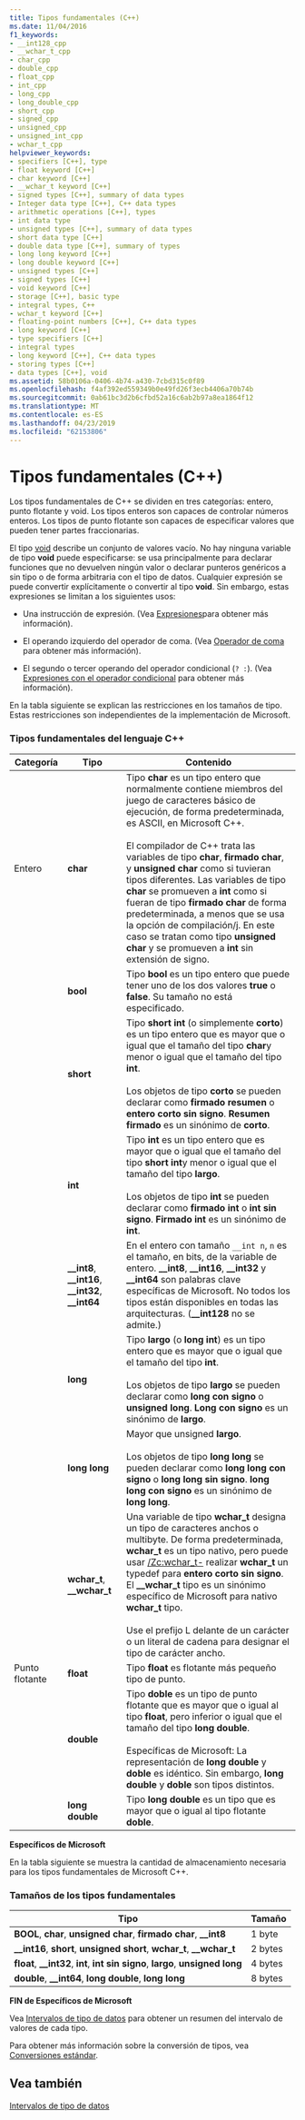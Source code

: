 ```yaml
---
title: Tipos fundamentales (C++)
ms.date: 11/04/2016
f1_keywords:
- __int128_cpp
- __wchar_t_cpp
- char_cpp
- double_cpp
- float_cpp
- int_cpp
- long_cpp
- long_double_cpp
- short_cpp
- signed_cpp
- unsigned_cpp
- unsigned_int_cpp
- wchar_t_cpp
helpviewer_keywords:
- specifiers [C++], type
- float keyword [C++]
- char keyword [C++]
- __wchar_t keyword [C++]
- signed types [C++], summary of data types
- Integer data type [C++], C++ data types
- arithmetic operations [C++], types
- int data type
- unsigned types [C++], summary of data types
- short data type [C++]
- double data type [C++], summary of types
- long long keyword [C++]
- long double keyword [C++]
- unsigned types [C++]
- signed types [C++]
- void keyword [C++]
- storage [C++], basic type
- integral types, C++
- wchar_t keyword [C++]
- floating-point numbers [C++], C++ data types
- long keyword [C++]
- type specifiers [C++]
- integral types
- long keyword [C++], C++ data types
- storing types [C++]
- data types [C++], void
ms.assetid: 58b0106a-0406-4b74-a430-7cbd315c0f89
ms.openlocfilehash: f4af392ed559349b0e49fd26f3ecb4406a70b74b
ms.sourcegitcommit: 0ab61bc3d2b6cfbd52a16c6ab2b97a8ea1864f12
ms.translationtype: MT
ms.contentlocale: es-ES
ms.lasthandoff: 04/23/2019
ms.locfileid: "62153806"
---
```

# <a name="fundamental-types--c"></a>Tipos fundamentales (C++)

Los tipos fundamentales de C++ se dividen en tres categorías: entero, punto flotante y void. Los tipos enteros son capaces de controlar números enteros. Los tipos de punto flotante son capaces de especificar valores que pueden tener partes fraccionarias.

El tipo [void](../cpp/void-cpp.md) describe un conjunto de valores vacío. No hay ninguna variable de tipo **void** puede especificarse: se usa principalmente para declarar funciones que no devuelven ningún valor o declarar punteros genéricos a sin tipo o de forma arbitraria con el tipo de datos. Cualquier expresión se puede convertir explícitamente o convertir al tipo **void**. Sin embargo, estas expresiones se limitan a los siguientes usos:

- Una instrucción de expresión. (Vea [Expresiones](../cpp/expressions-cpp.md)para obtener más información).

- El operando izquierdo del operador de coma. (Vea [Operador de coma](../cpp/comma-operator.md) para obtener más información).

- El segundo o tercer operando del operador condicional (`? :`). (Vea [Expresiones con el operador condicional](../cpp/conditional-operator-q.md) para obtener más información).

En la tabla siguiente se explican las restricciones en los tamaños de tipo. Estas restricciones son independientes de la implementación de Microsoft.

### <a name="fundamental-types-of-the-c-language"></a>Tipos fundamentales del lenguaje C++

|Categoría|Tipo|Contenido|
|--------------|----------|--------------|
|Entero|**char**|Tipo **char** es un tipo entero que normalmente contiene miembros del juego de caracteres básico de ejecución, de forma predeterminada, es ASCII, en Microsoft C++.<br /><br /> El compilador de C++ trata las variables de tipo **char**, **firmado char**, y **unsigned char** como si tuvieran tipos diferentes. Las variables de tipo **char** se promueven a **int** como si fueran de tipo **firmado char** de forma predeterminada, a menos que se usa la opción de compilación/j. En este caso se tratan como tipo **unsigned char** y se promueven a **int** sin extensión de signo.|
||**bool**|Tipo **bool** es un tipo entero que puede tener uno de los dos valores **true** o **false**. Su tamaño no está especificado.|
||**short**|Tipo **short int** (o simplemente **corto**) es un tipo entero que es mayor que o igual que el tamaño del tipo **char**y menor o igual que el tamaño del tipo **int**.<br /><br /> Los objetos de tipo **corto** se pueden declarar como **firmado resumen** o **entero corto sin signo**. **Resumen firmado** es un sinónimo de **corto**.|
||**int**|Tipo **int** es un tipo entero que es mayor que o igual que el tamaño del tipo **short int**y menor o igual que el tamaño del tipo **largo**.<br /><br /> Los objetos de tipo **int** se pueden declarar como **firmado int** o **int sin signo**. **Firmado int** es un sinónimo de **int**.|
||**__int8**, **__int16**, **__int32**, **__int64**|En el entero con tamaño `__int n`, `n` es el tamaño, en bits, de la variable de entero. **__int8**, **__int16**, **__int32** y **__int64** son palabras clave específicas de Microsoft. No todos los tipos están disponibles en todas las arquitecturas. (**__int128** no se admite.)|
||**long**|Tipo **largo** (o **long int**) es un tipo entero que es mayor que o igual que el tamaño del tipo **int**.<br /><br /> Los objetos de tipo **largo** se pueden declarar como **long con signo** o **unsigned long**. **Long con signo** es un sinónimo de **largo**.|
||**long long**|Mayor que unsigned **largo**.<br /><br /> Los objetos de tipo **long long** se pueden declarar como **long long con signo** o **long long sin signo**. **long long con signo** es un sinónimo de **long long**.|
||**wchar_t**, **__wchar_t**|Una variable de tipo **wchar_t** designa un tipo de caracteres anchos o multibyte. De forma predeterminada, **wchar_t** es un tipo nativo, pero puede usar [/Zc:wchar_t-](../build/reference/zc-wchar-t-wchar-t-is-native-type.md) realizar **wchar_t** un typedef para **entero corto sin signo**. El **__wchar_t** tipo es un sinónimo específico de Microsoft para nativo **wchar_t** tipo.<br /><br /> Use el prefijo L delante de un carácter o un literal de cadena para designar el tipo de carácter ancho.|
|Punto flotante|**float**|Tipo **float** es flotante más pequeño tipo de punto.|
||**double**|Tipo **doble** es un tipo de punto flotante que es mayor que o igual al tipo **float**, pero inferior o igual que el tamaño del tipo **long double**.<br /><br /> Específicas de Microsoft: La representación de **long double** y **doble** es idéntico. Sin embargo, **long double** y **doble** son tipos distintos.|
||**long double**|Tipo **long double** es un tipo que es mayor que o igual al tipo flotante **doble**.|

**Específicos de Microsoft**

En la tabla siguiente se muestra la cantidad de almacenamiento necesaria para los tipos fundamentales de Microsoft C++.

### <a name="sizes-of-fundamental-types"></a>Tamaños de los tipos fundamentales

|Tipo|Tamaño|
|----------|----------|
|**BOOL**, **char**, **unsigned char**, **firmado char**, **__int8**|1 byte|
|**__int16**, **short**, **unsigned short**, **wchar_t**, **__wchar_t**|2 bytes|
|**float**, **__int32**, **int**, **int sin signo**, **largo**, **unsigned long**|4 bytes|
|**double**, **__int64**, **long double**, **long long**|8 bytes|

**FIN de Específicos de Microsoft**

Vea [Intervalos de tipo de datos](../cpp/data-type-ranges.md) para obtener un resumen del intervalo de valores de cada tipo.

Para obtener más información sobre la conversión de tipos, vea [Conversiones estándar](../cpp/standard-conversions.md).

## <a name="see-also"></a>Vea también

[Intervalos de tipo de datos](../cpp/data-type-ranges.md)